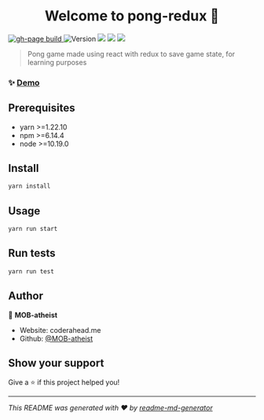 <h1 align="center">Welcome to pong-redux 👋</h1>
<p>
  <a href="https://github.com/MOB-atheist/pong-redux/blob/main/.github/workflows/gh-pages.yml" target="blank">
    <img alt="gh-page build" src="https://img.shields.io/github/workflow/status/MOB-atheist/pong-redux/Git%20Hub%20Pages%20Deploy/main?label=Github%20Pages&style=flat-square" />
  </a>
  <img alt="Version" src="https://img.shields.io/static/v1?label=version&message=0.1.0&style=flat-square" />
  <img src="https://img.shields.io/static/v1?logo=yarn&label=&message=yarn%20^1.22.10&style=flat-square" />
  <img src="https://img.shields.io/static/v1?logo=npm&label=&message=npm%20^6.14.4&style=flat-square" />
  <img src="https://img.shields.io/static/v1?logo=node&label=&message=node%20^10.19.0&style=flat-square" />
</p>

> Pong game made using react with redux to save game state, for learning purposes

### ✨ [Demo](https://pong-redux.coderahead.me/)

## Prerequisites

-   yarn >=1.22.10
-   npm >=6.14.4
-   node >=10.19.0

## Install

```sh
yarn install
```

## Usage

```sh
yarn run start
```

## Run tests

```sh
yarn run test
```

## Author

👤 **MOB-atheist**

-   Website: coderahead.me
-   Github: [@MOB-atheist](https://github.com/MOB-atheist)

## Show your support

Give a ⭐️ if this project helped you!

---

_This README was generated with ❤️ by [readme-md-generator](https://github.com/kefranabg/readme-md-generator)_
